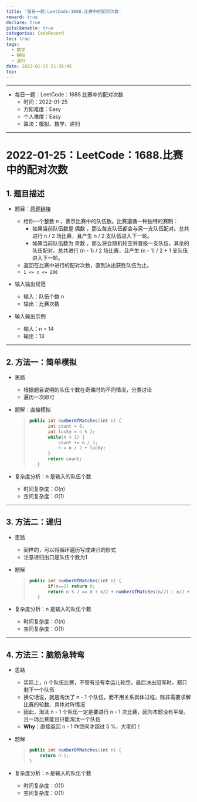 ```yaml
---
title: '每日一题:LeetCode:1688.比赛中的配对次数'
reward: true
declare: true
gitalkenable: true
categories: CodeRecord
toc: true
tags:
  - 数学
  - 模拟
  - 递归
date: 2022-01-25 21:36:45
top:
---
```

---

* 每日一题：LeetCode：1688.比赛中的配对次数
  * 时间：2022-01-25
  * 力扣难度：Easy
  * 个人难度：Easy
  * 算法：模拟、数学、递归


---

<!-- more -->

# 2022-01-25：LeetCode：1688.比赛中的配对次数

## 1. 题目描述

* 题目：[原题链接](https://leetcode-cn.com/problems/count-of-matches-in-tournament/)

  * 给你一个整数 n ，表示比赛中的队伍数。比赛遵循一种独特的赛制：
    * 如果当前队伍数是 偶数 ，那么每支队伍都会与另一支队伍配对。总共进行 n / 2 场比赛，且产生 n / 2 支队伍进入下一轮。
    * 如果当前队伍数为 奇数 ，那么将会随机轮空并晋级一支队伍，其余的队伍配对。总共进行 (n - 1) / 2 场比赛，且产生 (n - 1) / 2 + 1 支队伍进入下一轮。
  * 返回在比赛中进行的配对次数，直到决出获胜队伍为止。
  * `1 <= n <= 200`

* 输入输出规范

  * 输入：队伍个数 n
  * 输出：比赛次数

* 输入输出示例

  * 输入：n = 14
  * 输出：13
  

---

## 2. 方法一：简单模拟

* 思路

  * 根据题目说明的队伍个数在奇偶时的不同情况，分类讨论
  * 遍历一次即可
  
* 题解：直接模拟

  > ```java
  > public int numberOfMatches(int n) {
  >        int count = 0;
  >        int lucky = n % 2;
  >        while(n > 1) {
  >            count += n / 2;
  >            n = n / 2 + lucky;
  >        }
  >        return count;
  >    }
  >    ```
  
* 复杂度分析：n 是输入的队伍个数

  * 时间复杂度：$O(n)$
  * 空间复杂度：$O(1)$

---

## 3. 方法二：递归

* 思路

  * 同样的，可以将循环遍历写成递归的形式
  * 注意递归出口是队伍个数为1
  
* 题解

  > ```java
  > public int numberOfMatches(int n) {
  >        if(n==1) return 0;
  >        return n % 2 == 0 ? n/2 + numberOfMatches(n/2) : n/2 + numberOfMatches(n/2 + 1);
  >    }
  >    ```
  
* 复杂度分析：n 是输入的队伍个数

  * 时间复杂度：$O(n)$
  * 空间复杂度：$O(1)$

---

## 4. 方法三：脑筋急转弯

* 思路

  * 实际上，n 个队伍比赛，不管有没有幸运儿轮空，最后决出冠军时，都只剩下一个队伍
  * 换句话说，就是淘汰了 n - 1 个队伍，而不用关系具体过程，除非需要求解比赛的轮数、具体对阵情况
  * 因此，淘汰 n - 1 个队伍一定是要进行 n - 1 次比赛，因为本题没有平局，且一场比赛能且只能淘汰一个队伍
  * **Why**：直接返回 n - 1 咋空间才超过 5 %，大佬们！

* 题解

  > ```java
  > public int numberOfMatches(int n) {
  >     return n-1;
  > }
  > ```

* 复杂度分析：n 是输入的队伍个数

  * 时间复杂度：$O(1)$
  * 空间复杂度：$O(1)$
